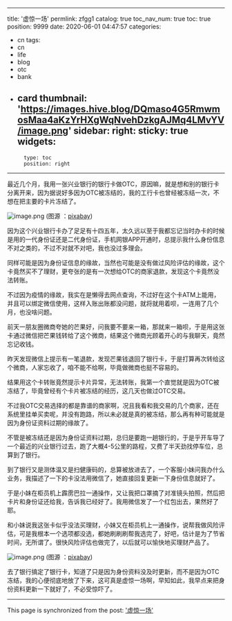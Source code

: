 
---
title: '虚惊一场'
permlink: zfgg1
catalog: true
toc_nav_num: true
toc: true
position: 9999
date: 2020-06-01 04:47:57
categories:
- cn
tags:
- cn
- life
- blog
- otc
- bank
- card
thumbnail: 'https://images.hive.blog/DQmaso4G5RmwmosMaa4aKzYrHXgWqNvehDzkgAJMq4LMvYV/image.png'
sidebar:
    right:
        sticky: true
widgets:
    -
        type: toc
        position: right
---


最近几个月，我用一张兴业银行的银行卡做OTC，原因嘛，就是想和别的银行卡分离开来，因为据说好多因为OTC被冻结的，我的工行卡也曾经被冻结一次，不想在把主要的卡片冻结了。


![image.png](https://images.hive.blog/DQmaso4G5RmwmosMaa4aKzYrHXgWqNvehDzkgAJMq4LMvYV/image.png)
(图源 ：[pixabay](https://pixabay.com/))

因为这个兴业银行卡办了足足有十四五年，太久远以至于我都忘记当时办卡的时候是用的一代身份证还是二代身份证，手机网银APP开通时，总提示我什么身份信息不对之类的，不过不对就不对吧，我也没过多理会。

同样可能是因为身份证信息的缘故，当然也可能是没有做过风险评估的缘故，这个卡竟然买不了理财，更夸张的是有一次想给OTC的商家退款，发现这个卡竟然没法转账。

不过因为疫情的缘故，我实在是懒得去网点查询，不过好在这个卡ATM上能用，并且可以绑定微信使用，这样入账出账都没问题，就将就用着呗，一连用了几个月，也没啥问题。

前天一朋友圈微商夸她的芒果好，问我要不要来一箱，那就来一箱呗，于是用这张卡通过微信把芒果钱转给了这个微商，结果这个微商光顾着开心的与我聊天，竟然忘记收钱。

昨天发现微信上提示有一笔退款，发现芒果钱退回了银行卡，于是打算再次转给这个微商，人家忘收了，咱不能不给啊，毕竟做微商也挺不容易的。

结果用这个卡转账竟然提示卡片异常，无法转账，我第一个直觉就是因为OTC被冻结了，毕竟曾经有个卡片被冻结的经历，这几天也做过OTC交易。

不过我OTC交易选择的都是靠谱的商家啊，况且我看和我交易的几个商家，还在系统里挂单买卖呢，并没有跑路，所以未必就是真的被冻结，那么再有种可能就是因为身份证资料过期的缘故了。

不管是被冻结还是因为身份证资料过期，总归是要跑一趟银行的，于是乎开车导了一个最近的兴业银行过去，跑了大概4-5公里的路程，又费了半天劲找停车位，总算到了银行。

到了银行又是测体温又是扫健康码的，总算被放进去了，一个客服小妹问我办什么业务，我描述了一下的卡没法用微信了，她直接回复更新一下身份信息就好了。

于是小妹在柜员机上霹雳巴拉一通操作，又让我把口罩摘了对准镜头拍照，然后把卡片和身份证还给我，告诉我已经好了。我用微信发了一个红包出去，果然好了耶。

和小妹说我这张卡似乎没法买理财，小妹又在柜员机上一通操作，说帮我做风险评估，可是我根本一个选项都没选，都她刷刷刷帮我选完了，好吧，估计是为了节省时间，无所谓了。很快风险评估也做完了，以后就可以愉快地买理财产品了。


![image.png](https://images.hive.blog/DQmQLFMTkePuKiJGtLX4mAHtXeLsShpfcwFciLtHUjCY3m6/image.png)
(图源 ：[pixabay](https://pixabay.com/))

去了银行搞定了银行卡，知道了只是因为身份资料没及时更新，而不是因为OTC冻结，我的心便彻底地放了下来，这可真是虚惊一场啊，早知如此，我早点来把身份资料更新一下就好了，不必受惊吓了。

- - -

This page is synchronized from the post: ['虚惊一场'](https://steemit.com/@oflyhigh/zfgg1)

